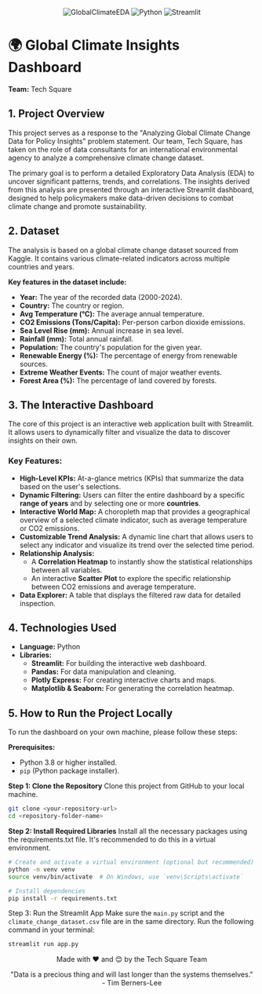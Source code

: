 <div align="center">

![GlobalClimateEDA](https://img.shields.io/badge/Global-Climate-EDA-blue) ![Python](https://img.shields.io/badge/Python-3.11+-green) ![Streamlit](https://img.shields.io/badge/Streamlit-4.8+-red)
</div>

# 🌍 Global Climate Insights Dashboard

**Team:** Tech Square

## 1. Project Overview

This project serves as a response to the "Analyzing Global Climate Change Data for Policy Insights" problem statement. Our team, Tech Square, has taken on the role of data consultants for an international environmental agency to analyze a comprehensive climate change dataset.

The primary goal is to perform a detailed Exploratory Data Analysis (EDA) to uncover significant patterns, trends, and correlations. The insights derived from this analysis are presented through an interactive Streamlit dashboard, designed to help policymakers make data-driven decisions to combat climate change and promote sustainability.

## 2. Dataset

The analysis is based on a global climate change dataset sourced from Kaggle. It contains various climate-related indicators across multiple countries and years.

**Key features in the dataset include:**
- **Year:** The year of the recorded data (2000-2024).
- **Country:** The country or region.
- **Avg Temperature (°C):** The average annual temperature.
- **CO2 Emissions (Tons/Capita):** Per-person carbon dioxide emissions.
- **Sea Level Rise (mm):** Annual increase in sea level.
- **Rainfall (mm):** Total annual rainfall.
- **Population:** The country's population for the given year.
- **Renewable Energy (%):** The percentage of energy from renewable sources.
- **Extreme Weather Events:** The count of major weather events.
- **Forest Area (%):** The percentage of land covered by forests.

## 3. The Interactive Dashboard

The core of this project is an interactive web application built with Streamlit. It allows users to dynamically filter and visualize the data to discover insights on their own.

### Key Features:
- **High-Level KPIs:** At-a-glance metrics (KPIs) that summarize the data based on the user's selections.
- **Dynamic Filtering:** Users can filter the entire dashboard by a specific **range of years** and by selecting one or more **countries**.
- **Interactive World Map:** A choropleth map that provides a geographical overview of a selected climate indicator, such as average temperature or CO2 emissions.
- **Customizable Trend Analysis:** A dynamic line chart that allows users to select any indicator and visualize its trend over the selected time period.
- **Relationship Analysis:**
    - A **Correlation Heatmap** to instantly show the statistical relationships between all variables.
    - An interactive **Scatter Plot** to explore the specific relationship between CO2 emissions and average temperature.
- **Data Explorer:** A table that displays the filtered raw data for detailed inspection.

## 4. Technologies Used

- **Language:** Python
- **Libraries:**
    - **Streamlit:** For building the interactive web dashboard.
    - **Pandas:** For data manipulation and cleaning.
    - **Plotly Express:** For creating interactive charts and maps.
    - **Matplotlib & Seaborn:** For generating the correlation heatmap.

## 5. How to Run the Project Locally

To run the dashboard on your own machine, please follow these steps:

**Prerequisites:**
- Python 3.8 or higher installed.
- `pip` (Python package installer).

**Step 1: Clone the Repository**
Clone this project from GitHub to your local machine.
```bash
git clone <your-repository-url>
cd <repository-folder-name>
```
**Step 2: Install Required Libraries**
Install all the necessary packages using the requirements.txt file. It's recommended to do this in a virtual environment.
```bash
# Create and activate a virtual environment (optional but recommended)
python -m venv venv
source venv/bin/activate  # On Windows, use `venv\Scripts\activate`

# Install dependencies
pip install -r requirements.txt
```

Step 3: Run the Streamlit App
Make sure the `main.py` script and the `climate_change_dataset.csv` file are in the same directory. Run the following command in your terminal:
```Bash
streamlit run app.py
```

<div align="center">
Made with ❤️ and 😊 by the Tech Square Team

"Data is a precious thing and will last longer than the systems themselves." - Tim Berners-Lee

</div>